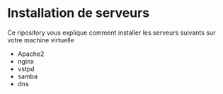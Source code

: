 # Installation de serveurs
Ce ripository vous explique comment installer les serveurs suivants sur votre machine virtuelle

* Apache2
* nginx
* vstpd
* samba
* dns